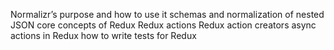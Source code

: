 Normalizr’s purpose and how to use it
schemas and normalization of nested JSON
core concepts of Redux
Redux actions
Redux action creators
async actions in Redux
how to write tests for Redux
